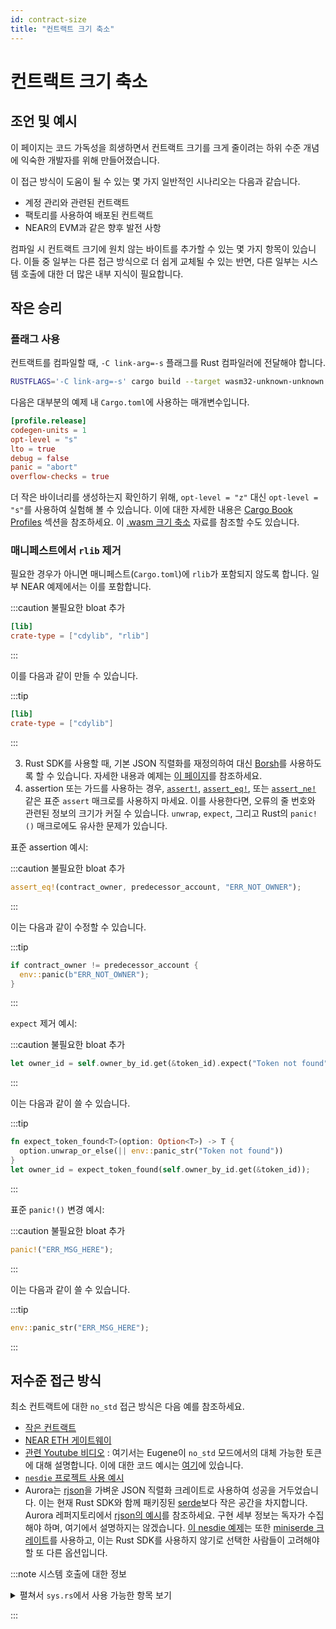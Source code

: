 ```yaml
---
id: contract-size
title: "컨트랙트 크기 축소"
---
```


# 컨트랙트 크기 축소

## 조언 및 예시

이 페이지는 코드 가독성을 희생하면서 컨트랙트 크기를 크게 줄이려는 하위 수준 개념에 익숙한 개발자를 위해 만들어졌습니다.

이 접근 방식이 도움이 될 수 있는 몇 가지 일반적인 시나리오는 다음과 같습니다.

- 계정 관리와 관련된 컨트랙트
- 팩토리를 사용하여 배포된 컨트랙트
- NEAR의 EVM과 같은 향후 발전 사항

컴파일 시 컨트랙트 크기에 원치 않는 바이트를 추가할 수 있는 몇 가지 항목이 있습니다. 이들 중 일부는 다른 접근 방식으로 더 쉽게 교체될 수 있는 반면, 다른 일부는 시스템 호출에 대한 더 많은 내부 지식이 필요합니다.

## 작은 승리

### 플래그 사용

컨트랙트를 컴파일할 때, `-C link-arg=-s` 플래그를 Rust 컴파일러에 전달해야 합니다.

```bash
RUSTFLAGS='-C link-arg=-s' cargo build --target wasm32-unknown-unknown --release
```

다음은 대부분의 예제 내 `Cargo.toml`에 사용하는 매개변수입니다.

```toml
[profile.release]
codegen-units = 1
opt-level = "s"
lto = true
debug = false
panic = "abort"
overflow-checks = true
```

더 작은 바이너리를 생성하는지 확인하기 위해, `opt-level = "z"` 대신 `opt-level = "s"`를 사용하여 실험해 볼 수 있습니다. 이에 대한 자세한 내용은 [Cargo Book Profiles](https://doc.rust-lang.org/cargo/reference/profiles.html#opt-level) 섹션을 참조하세요. 이 [.wasm 크기 축소](https://rustwasm.github.io/book/reference/code-size.html#tell-llvm-to-optimize-for-size-instead-of-speed) 자료를 참조할 수도 있습니다.

### 매니페스트에서 `rlib` 제거

필요한 경우가 아니면 매니페스트(`Cargo.toml`)에 `rlib`가 포함되지 않도록 합니다. 일부 NEAR 예제에서는 이를 포함합니다.

:::caution 불필요한 bloat 추가

```toml
[lib]
crate-type = ["cdylib", "rlib"]
```
:::

  이를 다음과 같이 만들 수 있습니다.

:::tip

```toml
[lib]
crate-type = ["cdylib"]
```
:::

3. Rust SDK를 사용할 때, 기본 JSON 직렬화를 재정의하여 대신 [Borsh](https://borsh.io)를 사용하도록 할 수 있습니다. 자세한 내용과 예제는 [이 페이지](contract-interface/serialization-interface.md#overriding-serialization-protocol-default)를 참조하세요.
4. assertion 또는 가드를 사용하는 경우, [`assert!`](https://doc.rust-lang.org/std/macro.assert.html), [`assert_eq!`](https://doc.rust-lang.org/std/macro.assert_eq.html), 또는 [`assert_ne!`](https://doc.rust-lang.org/std/macro.assert_ne.html) 같은 표준 `assert` 매크로를 사용하지 마세요. 이를 사용한다면, 오류의 줄 번호와 관련된 정보의 크기가 커질 수 있습니다. `unwrap`, `expect`, 그리고 Rust의 `panic!()` 매크로에도 유사한 문제가 있습니다.

  표준 assertion 예시:

  :::caution 불필요한 bloat 추가

  ```rust
  assert_eq!(contract_owner, predecessor_account, "ERR_NOT_OWNER");
  ```
  :::

  이는 다음과 같이 수정할 수 있습니다.

  :::tip

  ```rust
  if contract_owner != predecessor_account {
    env::panic(b"ERR_NOT_OWNER");
  }
  ```
  :::

  `expect` 제거 예시:

  :::caution 불필요한 bloat 추가

  ```rust
  let owner_id = self.owner_by_id.get(&token_id).expect("Token not found");
  ```
  :::

 이는 다음과 같이 쓸 수 있습니다.

  :::tip

  ```rust
  fn expect_token_found<T>(option: Option<T>) -> T {
    option.unwrap_or_else(|| env::panic_str("Token not found"))
  }
  let owner_id = expect_token_found(self.owner_by_id.get(&token_id));  
  ```
  :::

  표준 `panic!()` 변경 예시:

  :::caution 불필요한 bloat 추가

  ```rust
  panic!("ERR_MSG_HERE"); 
  ```
  :::

  이는 다음과 같이 쓸 수 있습니다. 

  :::tip

  ```rust
  env::panic_str("ERR_MSG_HERE");  
  ```
  :::

## 저수준 접근 방식

최소 컨트랙트에 대한 `no_std` 접근 방식은 다음 예를 참조하세요.


- [작은 컨트랙트](https://github.com/near/nearcore/tree/1e7c6613f65c23f87adf2c92e3d877f4ffe666ea/runtime/near-test-contracts/tiny-contract-rs)
- [NEAR ETH 게이트웨이](https://github.com/ilblackdragon/near-eth-gateway/blob/master/proxy/src/lib.rs)
- [관련 Youtube 비디오](https://youtu.be/Hy4VBSCqnsE) : 여기서는 Eugene이 `no_std` 모드에서의 대체 가능한 토큰에 대해 설명합니다. 이에 대한 코드 예시는 [여기](https://github.com/near/core-contracts/pull/88)에 있습니다.
- [`nesdie` 프로젝트 사용 예시](https://github.com/austinabell/nesdie/tree/main/examples)
- Aurora는 [rjson](https://crates.io/crates/rjson)을 가벼운 JSON 직렬화 크레이트로 사용하여 성공을 거두었습니다. 이는 현재 Rust SDK와 함께 패키징된 [serde](https://crates.io/crates/serde)보다 작은 공간을 차지합니다. Aurora 레퍼지토리에서 [rjson의 예시](https://github.com/aurora-is-near/aurora-engine/blob/65a1d11fcd16192cc1bda886c62005c603189a24/src/json.rs#L254)를 참조하세요. 구현 세부 정보는 독자가 수집해야 하며, 여기에서 설명하지는 않겠습니다. [이 nesdie 예제](https://github.com/austinabell/nesdie/blob/bb6beb77e32cd54077ac54bf028f262a9dfb6ad0/examples/multisig/src/utils/json/vector.rs#L26-L30)는 또한 [miniserde 크레이트](https://crates.io/crates/miniserde)를 사용하고, 이는 Rust SDK를 사용하지 않기로 선택한 사람들이 고려해야 할 또 다른 옵션입니다.

:::note 시스템 호출에 대한 정보

<details>
  <summary>펼쳐서 <code>sys.rs</code>에서 사용 가능한 항목 보기</summary>

```rust reference
https://github.com/near/near-sdk-rs/blob/master/near-sdk/src/environment/sys.rs
```

</details>

:::
